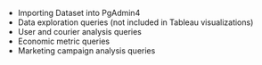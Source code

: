 - Importing Dataset into PgAdmin4
- Data exploration queries (not included in Tableau visualizations)
- User and courier analysis queries
- Economic metric queries
- Marketing campaign analysis queries
